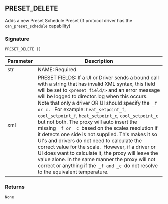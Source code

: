## PRESET\_DELETE

Adds a new Preset Schedule Preset (If protocol driver has the `can_preset_schedule` capability)



### Signature

`PRESET_DELETE ()`


| Parameter | Description |
| --- | --- |
| str | NAME: Required. |
| xml | PRESET FIELDS: If a UI or Driver sends a bound call with a string that has invalid XML syntax, this field will be set to `<preset_field/>` and an error message will be logged to director.log when this occurs. Note that only a driver OR UI should specify the` _f or c. ` For example: `heat_setpoint_f`, `cool_setpoint_f`, `heat_setpoint_c`, `cool_setpoint_c` but not both. The proxy will auto insert the missing` _f or _c `based on the scales resolution if it detects one side is not supplied. This makes it so UI's and drivers do not need to calculate the correct value for the scale.  However, if a driver or UI does want to calculate it, the proxy will leave the value alone. In the same manner the proxy will not correct or anything if the` _f and _c `do not resolve to the equivalent temperature. |


### Returns

`None`


